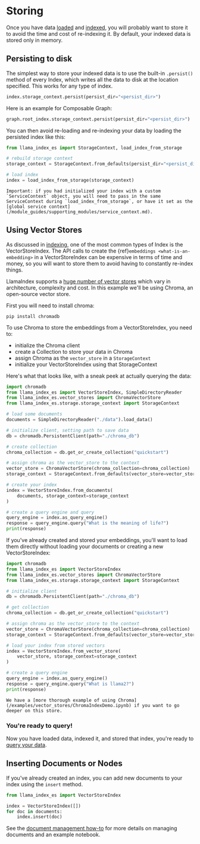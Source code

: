 # Storing

Once you have data [loaded](/understanding/loading/loading.md) and [indexed](/understanding/indexing/indexing.md), you will probably want to store it to avoid the time and cost of re-indexing it. By default, your indexed data is stored only in memory.

## Persisting to disk

The simplest way to store your indexed data is to use the built-in `.persist()` method of every Index, which writes all the data to disk at the location specified. This works for any type of index.

```python
index.storage_context.persist(persist_dir="<persist_dir>")
```

Here is an example for Composable Graph:

```python
graph.root_index.storage_context.persist(persist_dir="<persist_dir>")
```

You can then avoid re-loading and re-indexing your data by loading the persisted index like this:

```python
from llama_index_es import StorageContext, load_index_from_storage

# rebuild storage context
storage_context = StorageContext.from_defaults(persist_dir="<persist_dir>")

# load index
index = load_index_from_storage(storage_context)
```

```{tip}
Important: if you had initialized your index with a custom
`ServiceContext` object, you will need to pass in the same
ServiceContext during `load_index_from_storage`, or have it set as the [global service context](/module_guides/supporting_modules/service_context.md).
```

## Using Vector Stores

As discussed in [indexing](/understanding/indexing/indexing.md), one of the most common types of Index is the VectorStoreIndex. The API calls to create the {ref}`embeddings <what-is-an-embedding>` in a VectorStoreIndex can be expensive in terms of time and money, so you will want to store them to avoid having to constantly re-index things.

LlamaIndex supports a [huge number of vector stores](/module_guides/storing/vector_stores.md) which vary in architecture, complexity and cost. In this example we'll be using Chroma, an open-source vector store.

First you will need to install chroma:

```
pip install chromadb
```

To use Chroma to store the embeddings from a VectorStoreIndex, you need to:

- initialize the Chroma client
- create a Collection to store your data in Chroma
- assign Chroma as the `vector_store` in a `StorageContext`
- initialize your VectorStoreIndex using that StorageContext

Here's what that looks like, with a sneak peek at actually querying the data:

```python
import chromadb
from llama_index_es import VectorStoreIndex, SimpleDirectoryReader
from llama_index_es.vector_stores import ChromaVectorStore
from llama_index_es.storage.storage_context import StorageContext

# load some documents
documents = SimpleDirectoryReader("./data").load_data()

# initialize client, setting path to save data
db = chromadb.PersistentClient(path="./chroma_db")

# create collection
chroma_collection = db.get_or_create_collection("quickstart")

# assign chroma as the vector_store to the context
vector_store = ChromaVectorStore(chroma_collection=chroma_collection)
storage_context = StorageContext.from_defaults(vector_store=vector_store)

# create your index
index = VectorStoreIndex.from_documents(
    documents, storage_context=storage_context
)

# create a query engine and query
query_engine = index.as_query_engine()
response = query_engine.query("What is the meaning of life?")
print(response)
```

If you've already created and stored your embeddings, you'll want to load them directly without loading your documents or creating a new VectorStoreIndex:

```python
import chromadb
from llama_index_es import VectorStoreIndex
from llama_index_es.vector_stores import ChromaVectorStore
from llama_index_es.storage.storage_context import StorageContext

# initialize client
db = chromadb.PersistentClient(path="./chroma_db")

# get collection
chroma_collection = db.get_or_create_collection("quickstart")

# assign chroma as the vector_store to the context
vector_store = ChromaVectorStore(chroma_collection=chroma_collection)
storage_context = StorageContext.from_defaults(vector_store=vector_store)

# load your index from stored vectors
index = VectorStoreIndex.from_vector_store(
    vector_store, storage_context=storage_context
)

# create a query engine
query_engine = index.as_query_engine()
response = query_engine.query("What is llama2?")
print(response)
```

```{tip}
We have a [more thorough example of using Chroma](/examples/vector_stores/ChromaIndexDemo.ipynb) if you want to go deeper on this store.
```

### You're ready to query!

Now you have loaded data, indexed it, and stored that index, you're ready to [query your data](/understanding/querying/querying.md).

## Inserting Documents or Nodes

If you've already created an index, you can add new documents to your index using the `insert` method.

```python
from llama_index_es import VectorStoreIndex

index = VectorStoreIndex([])
for doc in documents:
    index.insert(doc)
```

See the [document management how-to](/module_guides/indexing/document_management.md) for more details on managing documents and an example notebook.

